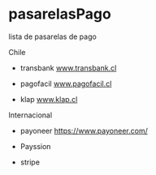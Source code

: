 # pasarelasPago
lista de pasarelas de pago

Chile

- transbank www.transbank.cl

- pagofacil www.pagofacil.cl

- klap www.klap.cl

Internacional

- payoneer https://www.payoneer.com/


- Payssion 

- stripe
